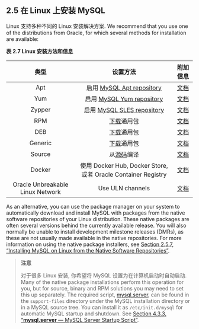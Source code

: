 ## 2.5 在 Linux 上安装 MySQL

Linux 支持多种不同的 Linux 安装解决方案. We recommend that you use one of the distributions from Oracle, for which several methods for installation are available:

**表 2.7 Linux 安装方法和信息**

| 类型 | 设置方法 | 附加信息 |
|:---:|:---:|:---:|
| Apt | 启用 [MySQL Apt repository](https://dev.mysql.com/downloads/repo/apt/) | [文档](https://dev.mysql.com/doc/refman/8.0/en/linux-installation-apt-repo.html) |
| Yum | 启用 [MySQL Yum repository](https://dev.mysql.com/downloads/repo/yum/) | [文档](https://dev.mysql.com/doc/refman/8.0/en/linux-installation-yum-repo.html) |
| Zypper | 启用 [MySQL SLES repository](https://dev.mysql.com/downloads/repo/suse/) | [文档](https://dev.mysql.com/doc/refman/8.0/en/linux-installation-sles-repo.html) |
| RPM | [下载](https://dev.mysql.com/downloads/mysql/)通用包 | [文档](https://dev.mysql.com/doc/refman/8.0/en/linux-installation-rpm.html) |
| DEB | [下载](https://dev.mysql.com/downloads/mysql/)通用包 | [文档](https://dev.mysql.com/doc/refman/8.0/en/linux-installation-debian.html) |
| Generic | [下载](https://dev.mysql.com/downloads/mysql/)通用包 | [文档](https://dev.mysql.com/doc/refman/8.0/en/binary-installation.html) |
| Source | 从[源码](https://dev.mysql.com/downloads/mysql/)编译 | [文档](https://dev.mysql.com/doc/refman/8.0/en/source-installation.html) |
| Docker | 使用 Docker Hub, Docker Store, 或者 Oracle Container Registry | [文档](https://dev.mysql.com/doc/refman/8.0/en/linux-installation-docker.html) |
| Oracle Unbreakable Linux Network | Use ULN channels | [文档](https://dev.mysql.com/doc/refman/8.0/en/uln-installation.html) |

As an alternative, you can use the package manager on your system to automatically download and install MySQL with packages from the native software repositories of your Linux distribution. These native packages are often several versions behind the currently available release. You will also normally be unable to install development milestone releases (DMRs), as these are not usually made available in the native repositories. For more information on using the native package installers, see [Section 2.5.7, “Installing MySQL on Linux from the Native Software Repositories”](https://dev.mysql.com/doc/refman/8.0/en/linux-installation-native.html).

> **注意**
> 
> 对于很多 Linux 安装, 你希望将 MySQL 设置为在计算机启动时自动启动. Many of the native package installations perform this operation for you, but for source, binary and RPM solutions you may need to set this up separately. The required script, [mysql.server](https://dev.mysql.com/doc/refman/8.0/en/mysql-server.html), can be found in the `support-files` directory under the MySQL installation directory or in a MySQL source tree. You can install it as `/etc/init.d/mysql` for automatic MySQL startup and shutdown. See [Section 4.3.3, “**mysql.server** — MySQL Server Startup Script”](https://dev.mysql.com/doc/refman/8.0/en/mysql-server.html).